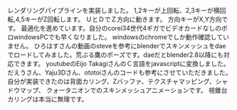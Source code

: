レンダリングパイプラインを実装しました。 1,2キーが上回転、2,3キーが横回転,4,5キーがZ回転します。 ＵとＤでＺ方向に動きます。 方向キーがX,Y方向です。
最適化を進めています。自分のcorei34世代4ギガでビデオカードなしのボロwindowsPCでも早くなりました。
windowsのchromeでしか動作確認していません。
ひろはすさんの動画のsteveを参考にblenderでスキンメッシュをdaeでロードしてみました。荒ぶる鷹のポーズです。daeだとblender2.8以降にも対応できます。
youtubeのEijo TakagiさんのＣ言語をjavascriptに変換しました。
だえうさん、Yaju3Dさん、ototoiさんのコードも参考にさせていただきました。
自分が実装できたのは背面カリング、Zバッファ、テクスチャマッピング、シャドウマップ、
クォータニオンでのスキンメッシュアニメーションです。
視錐台カリングは本当に無理です。
